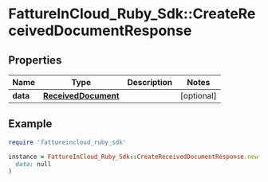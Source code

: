 # FattureInCloud_Ruby_Sdk::CreateReceivedDocumentResponse

## Properties

| Name | Type | Description | Notes |
| ---- | ---- | ----------- | ----- |
| **data** | [**ReceivedDocument**](ReceivedDocument.md) |  | [optional] |

## Example

```ruby
require 'fattureincloud_ruby_sdk'

instance = FattureInCloud_Ruby_Sdk::CreateReceivedDocumentResponse.new(
  data: null
)
```

